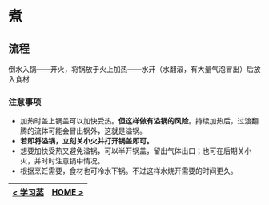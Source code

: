 # 煮

## 流程

倒水入锅——开火，将锅放于火上加热——水开（水翻滚，有大量气泡冒出）后放入食材

### 注意事项

* 加热时盖上锅盖可以加快受热。**但这样做有溢锅的风险**。持续加热后，过渡翻腾的流体可能会冒出锅外，这就是溢锅。
* **若即将溢锅，立刻关小火并打开锅盖即可。**
* 想要加快受热又避免溢锅，可以半开锅盖，留出气体出口；也可在后期关小火，并时时注意锅中情况。
* 根据烹饪需要，食材也可冷水下锅。不过这样水烧开需要的时间更久。

| [< 学习蒸](./学习蒸.md) | [HOME >](../../README.md) |
| ------------------------------- | ------------------------------- |
